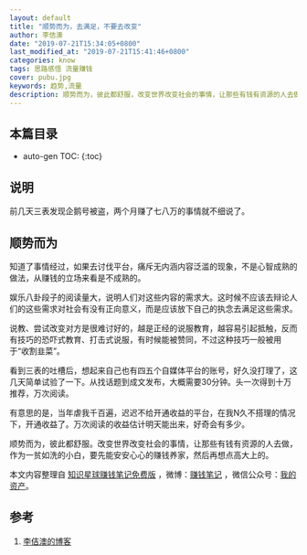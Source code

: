```yaml
---
layout: default
title: "顺势而为，去满足，不要去改变"
author: 李佶澳
date: "2019-07-21T15:34:05+0800"
last_modified_at: "2019-07-21T15:41:46+0800"
categories: know
tags: 思路感悟 流量赚钱
cover: pubu.jpg
keywords: 趋势,流量
description: 顺势而为，彼此都舒服，改变世界改变社会的事情，让那些有钱有资源的人去做，作为一贫如洗的小白，要先能安安心心的赚钱养家，然后高大上
---
```


## 本篇目录

* auto-gen TOC:
{:toc}

## 说明

前几天三表发现企鹅号被盗，两个月赚了七八万的事情就不细说了。

## 顺势而为

知道了事情经过，如果去讨伐平台，痛斥无内涵内容泛滥的现象，不是心智成熟的做法，从赚钱的立场来看是不成熟的。

娱乐八卦段子的阅读量大，说明人们对这些内容的需求大。这时候不应该去辩论人们的这些需求对社会有没有正向意义，而是应该放下自己的执念去满足这些需求。

说教、尝试改变对方是很难讨好的，越是正经的说服教育，越容易引起抵触，反而有技巧的恐吓式教育、打击式说服，有时候能被赞同，不过这种技巧一般被用于“收割韭菜”。

看到三表的吐槽后，想起来自己也有四五个自媒体平台的账号，好久没打理了，这几天简单试验了一下。从找话题到成文发布，大概需要30分钟。头一次得到十万推荐，万次阅读。

有意思的是，当年虐我千百遍，迟迟不给开通收益的平台，在我N久不搭理的情况下，开通收益了。万次阅读的收益估计明天能出来，好奇会有多少。

顺势而为，彼此都舒服。改变世界改变社会的事情，让那些有钱有资源的人去做，作为一贫如洗的小白，要先能安安心心的赚钱养家，然后再想点高大上的。

本文内容整理自 [知识星球赚钱笔记免费版](https://t.zsxq.com/eyFqNna) ，微博：[赚钱笔记](https://weibo.com/6876203019/profile?rightmod=1&wvr=6&mod=personinfo&is_all=1) ，微信公众号：[我的资产](https://www.lijiaocn.com/img/invest.jpg)。

## 参考

1. [李佶澳的博客][1]

[1]: https://www.lijiaocn.com "李佶澳的博客"

